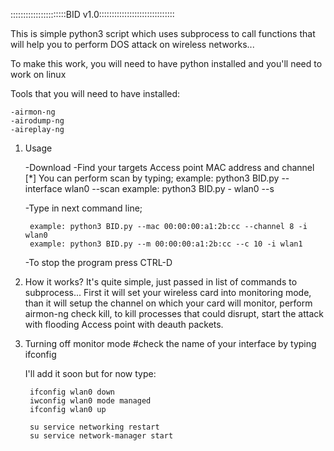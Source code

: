 ::::::::::::::::::::::BID v1.0::::::::::::::::::::::::::::::

This is simple python3 script which uses subprocess to call functions that will help you to perform DOS attack on wireless networks... 

To make this work, you will need to have python installed and you'll need to work on linux


Tools that you will need to have installed:
	
	-airmon-ng
	-airodump-ng
	-aireplay-ng


1. Usage

	-Download
	-Find your targets Access point MAC address and channel
	[*] You can perform scan by typing;
		example: python3 BID.py --interface wlan0 --scan
		example: python3 BID.py - wlan0 --s

	-Type in next command line;
	
		example: python3 BID.py --mac 00:00:00:a1:2b:cc --channel 8 -i wlan0   
		example: python3 BID.py --m 00:00:00:a1:2b:cc --c 10 -i wlan1   

	-To stop the program press CTRL-D

	
2. How it works?
	It's quite simple, just passed in list of commands to subprocess...
	First it will set your wireless card into monitoring mode,
	than it will setup the channel on which your card will monitor,
	perform airmon-ng check kill, to kill processes that could disrupt,
	start the attack with flooding Access point with deauth packets.
	
3. Turning off monitor mode
	#check the name of your interface by typing ifconfig
	
	I'll add it soon but for now type:
		
		ifconfig wlan0 down
		iwconfig wlan0 mode managed
		ifconfig wlan0 up
		
		su service networking restart
		su service network-manager start


